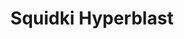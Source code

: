 ---
slug: squidki-hyperblast
title: Squidki Hyperblast
description: "Squidki Hyperblast is an exciting online game. Play for free directly in your browser!"
icon: /images/new_mods/Sprunki Hyperblast.png
url: https://wowtbc.net/sprunkin/sprunki-hyperblast/index.html
previewImage: /images/new_mods/Sprunki Hyperblast.png
type: new mods

# SEO配置
seo:
  title: "Squidki Hyperblast - Play Free Online Game | Fun Browser Games"
  description: "Squidki Hyperblast - Play this fun online game for free in your browser. No download required!"
  ogImage: "/images/new_mods/Sprunki Hyperblast.png"
  keywords: "squidki-hyperblast, online game, browser game, free game, new mods game, play online"

videoUrls:
  - https://www.youtube.com/embed/example1
  - https://www.youtube.com/embed/example2

whyPlay:
  title: "Why Play Squidki Hyperblast?"
  items:
    - "Immersive Gameplay: Squidki Hyperblast offers an engaging and immersive gaming experience that will keep you entertained for hours"
    - "Challenging Levels: Test your skills with increasingly difficult challenges and obstacles"
    - "Beautiful Graphics: Enjoy stunning visuals and smooth animations that bring the game world to life"
    - "Regular Updates: New content and features are added regularly to keep the game fresh and exciting"
    - "Free to Play: Experience all the fun without spending a penny"
    - "Community Features: Connect with other players, share strategies, and compete for high scores"
    - "Cross-Platform: Play on any device with a web browser, no downloads required"

features:
  title: "Key Features of Squidki Hyperblast"
  image: "/images/new_mods/Sprunki Hyperblast.png"
  items:
    - "Intuitive Controls: Easy to learn controls make Squidki Hyperblast accessible for players of all skill levels"
    - "Multiple Game Modes: Enjoy various gameplay options that provide different challenges and experiences"
    - "Character Customization: Personalize your gaming experience with unique characters and items"
    - "Achievement System: Complete special tasks to earn rewards and recognition"
    - "Leaderboards: Compete with players worldwide and see who can achieve the highest scores"

characteristics:
  title: "Game Characteristics"
  image: "/images/new_mods/Sprunki Hyperblast.png"
  items:
    - "Genre: New mods game with elements of strategy and skill"
    - "Difficulty: Suitable for both casual gamers and those seeking a challenge"
    - "Play Time: Quick sessions or extended gameplay, depending on your preference"
    - "Art Style: Vibrant and engaging visuals that enhance the gaming experience"
    - "Sound Design: Immersive audio that complements the gameplay perfectly"

info: "Squidki Hyperblast is an exciting online game that offers players a unique and engaging gaming experience. With its intuitive controls, stunning visuals, and challenging gameplay, Squidki Hyperblast provides hours of entertainment for players of all ages and skill levels. Whether you're looking for a quick gaming session during a break or an extended play session, Squidki Hyperblast delivers an immersive experience that will keep you coming back for more. The game features multiple levels of increasing difficulty, ensuring that players are constantly challenged as they progress. With regular updates adding new content and features, Squidki Hyperblast remains fresh and exciting, providing endless entertainment options for its growing community of players."

howToPlayIntro: "Welcome to Squidki Hyperblast! This guide will walk you through the basics and help you master the game. Whether you're a beginner or looking to improve your skills, these tips and instructions will enhance your gaming experience."

howToPlaySteps:
  - title: "Getting Started"
    description: "Begin your Squidki Hyperblast adventure by familiarizing yourself with the controls. Use your keyboard or mouse to navigate through the game interface. The tutorial will guide you through the basic mechanics and help you understand the objectives."
  - title: "Understanding the Objectives"
    description: "In Squidki Hyperblast, your main goal is to progress through levels by completing specific objectives. Each level presents unique challenges that require different strategies and approaches."
  - title: "Mastering the Controls"
    description: "Practice using the controls to improve your precision and reaction time. Squidki Hyperblast requires quick reflexes and strategic thinking to overcome obstacles and defeat opponents."
  - title: "Utilizing Power-ups"
    description: "Collect power-ups throughout the game to enhance your abilities and overcome difficult challenges. Each power-up offers unique advantages that can be crucial for success."
  - title: "Developing Strategies"
    description: "As you progress in Squidki Hyperblast, develop effective strategies for different scenarios. Analyze patterns, anticipate challenges, and adapt your approach to maximize your performance."

faq:
  title: "Frequently Asked Questions about Squidki Hyperblast"
  items:
    - question: "Is Squidki Hyperblast free to play?"
      answer: "Yes, Squidki Hyperblast is completely free to play directly in your web browser. No downloads or purchases are required to enjoy the full game experience."
    - question: "Can I play Squidki Hyperblast on mobile devices?"
      answer: "Yes, Squidki Hyperblast is optimized for both desktop and mobile play. You can enjoy the game on any device with a web browser and internet connection."
    - question: "Are there any in-game purchases?"
      answer: "While Squidki Hyperblast is free to play, there may be optional in-game purchases available for cosmetic items or additional features that don't affect core gameplay."
    - question: "How often is Squidki Hyperblast updated?"
      answer: "The developers regularly update Squidki Hyperblast with new content, features, and improvements based on player feedback and game performance."
    - question: "Can I play Squidki Hyperblast offline?"
      answer: "Currently, Squidki Hyperblast requires an internet connection to play as it's a browser-based online game."
    - question: "Is Squidki Hyperblast suitable for children?"
      answer: "Yes, Squidki Hyperblast is designed to be family-friendly and suitable for players of all ages."
    - question: "How do I report bugs or issues?"
      answer: "If you encounter any problems while playing Squidki Hyperblast, you can report them through the game's support page or contact the developers directly through their website."
    - question: "Still Have Questions?"
      answer: "If you have additional questions about Squidki Hyperblast that aren't covered in this FAQ, please visit our support center or contact our customer service team for assistance."
---